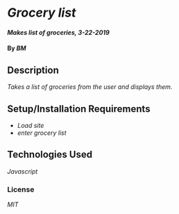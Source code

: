 # _Grocery list_

#### _Makes list of groceries, 3-22-2019_

#### By _**BM**_

## Description

_Takes a list of groceries from the user and displays them._

## Setup/Installation Requirements

* _Load site_
* _enter grocery list_


## Technologies Used

_Javascript_

### License

*MIT*
